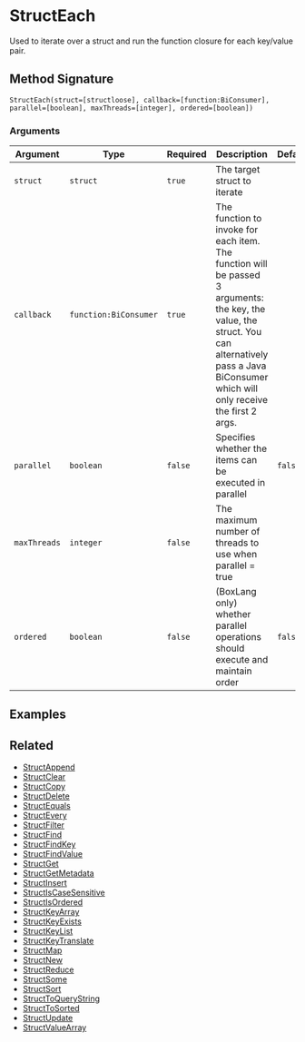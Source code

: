 # StructEach

Used to iterate over a struct and run the function closure for each key/value pair.

## Method Signature

```
StructEach(struct=[structloose], callback=[function:BiConsumer], parallel=[boolean], maxThreads=[integer], ordered=[boolean])
```

### Arguments

| Argument     | Type                  | Required | Description                                                                                                                                                                                           | Default |
| ------------ | --------------------- | -------- | ----------------------------------------------------------------------------------------------------------------------------------------------------------------------------------------------------- | ------- |
| `struct`     | `struct`              | `true`   | The target struct to iterate                                                                                                                                                                          |         |
| `callback`   | `function:BiConsumer` | `true`   | The function to invoke for each item. The function will be passed 3 arguments: the key, the value, the struct. You can alternatively pass a Java BiConsumer which will only receive the first 2 args. |         |
| `parallel`   | `boolean`             | `false`  | Specifies whether the items can be executed in parallel                                                                                                                                               | `false` |
| `maxThreads` | `integer`             | `false`  | The maximum number of threads to use when parallel = true                                                                                                                                             |         |
| `ordered`    | `boolean`             | `false`  | (BoxLang only) whether parallel operations should execute and maintain order                                                                                                                          | `false` |

## Examples

## Related

* [StructAppend](structappend.md)
* [StructClear](structclear.md)
* [StructCopy](structcopy.md)
* [StructDelete](structdelete.md)
* [StructEquals](structequals.md)
* [StructEvery](structevery.md)
* [StructFilter](structfilter.md)
* [StructFind](structfind.md)
* [StructFindKey](structfindkey.md)
* [StructFindValue](structfindvalue.md)
* [StructGet](structget.md)
* [StructGetMetadata](structgetmetadata.md)
* [StructInsert](structinsert.md)
* [StructIsCaseSensitive](structiscasesensitive.md)
* [StructIsOrdered](structisordered.md)
* [StructKeyArray](structkeyarray.md)
* [StructKeyExists](structkeyexists.md)
* [StructKeyList](structkeylist.md)
* [StructKeyTranslate](structkeytranslate.md)
* [StructMap](structmap.md)
* [StructNew](structnew.md)
* [StructReduce](structreduce.md)
* [StructSome](structsome.md)
* [StructSort](structsort.md)
* [StructToQueryString](structtoquerystring.md)
* [StructToSorted](structtosorted.md)
* [StructUpdate](structupdate.md)
* [StructValueArray](structvaluearray.md)

